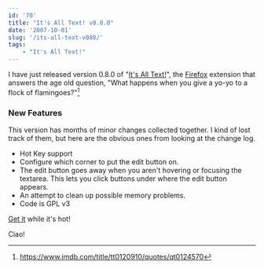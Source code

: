 ```yaml
---
id: '70'
title: "It's All Text! v0.8.0"
date: '2007-10-01'
slug: '/its-all-text-v080/'
tags:
    - "It's All Text!"
---
```


I have just released version 0.8.0 of
"[It's All Text!](https://addons.mozilla.org/en-US/firefox/addon/4125)", the
[Firefox](http://www.mozilla.com/en-US/firefox/) extension that answers the
age old question, "What happens when you give a yo-yo to a flock of
flamingoes?"[^1]

<!-- more -->

### New Features

This version has months of minor changes collected together. I kind of lost
track of them, but here are the obvious ones from looking at the change log.

-   Hot Key support
-   Configure which corner to put the edit button on.
-   The edit button goes away when you aren't hovering or focusing the
    textarea. This lets you click buttons under where the edit button appears.
-   An attempt to clean up possible memory problems.
-   Code is GPL v3

[Get it](https://addons.mozilla.org/en-US/firefox/addon/4125) while it's hot!

Ciao!

[^1]: <https://www.imdb.com/title/tt0120910/quotes/qt0124570>
